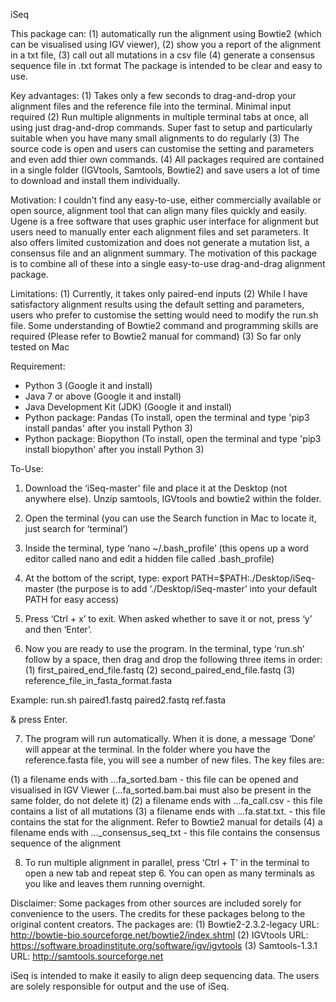 iSeq

This package can:
(1) automatically run the alignment using Bowtie2 (which can be visualised using IGV viewer),
(2) show you a report of the alignment in a txt file,
(3) call out all mutations in a csv file
(4) generate a consensus sequence file in .txt format
The package is intended to be clear and easy to use.

Key advantages:
(1) Takes only a few seconds to drag-and-drop your alignment files and the reference file into the terminal. Minimal input required
(2) Run multiple alignments in multiple terminal tabs at once, all using just drag-and-drop commands. Super fast to setup and particularly suitable when you have many small alignments to do regularly
(3) The source code is open and users can customise the setting and parameters and even add thier own commands.
(4) All packages required are contained in a single folder (IGVtools, Samtools, Bowtie2) and save users a lot of time to download and install them individually.

Motivation:
I couldn’t find any easy-to-use, either commercially available or open source, alignment tool that can align many files quickly and easily. Ugene is a free software that uses graphic user interface for alignment but users need to manually enter each alignment files and set parameters. It also offers limited customization and does not generate a mutation list, a consensus file and an alignment summary. The motivation of this package is to combine all of these into a single easy-to-use drag-and-drag alignment package.

Limitations:
(1) Currently, it takes only paired-end inputs
(2) While I have satisfactory alignment results using the default setting and parameters, users who prefer to customise the setting would need to modify the run.sh file. Some understanding of Bowtie2 command and programming skills are required (Please refer to Bowtie2 manual for command)
(3) So far only tested on Mac

Requirement:
- Python 3 (Google it and install)
- Java 7 or above (Google it and install)
- Java Development Kit (JDK) (Google it and install)
- Python package: Pandas (To install, open the terminal and type 'pip3 install pandas' after you install Python 3)
- Python package: Biopython (To install, open the terminal and type 'pip3 install biopython' after you install Python 3)

To-Use:
1. Download the ‘iSeq-master’ file and place it at the Desktop (not anywhere else). Unzip samtools, IGVtools and bowtie2 within the folder.
2. Open the terminal (you can use the Search function in Mac to locate it, just search for ‘terminal’)
3. Inside the terminal, type ‘nano ~/.bash_profile’ (this opens up a word editor called nano and edit a hidden file called .bash_profile)
4. At the bottom of the script, type: export PATH=$PATH:./Desktop/iSeq-master (the purpose is to add ‘./Desktop/iSeq-master’ into your default PATH for easy access)
5. Press ‘Ctrl + x’ to exit. When asked whether to save it or not, press ‘y’ and then ‘Enter’.

6. Now you are ready to use the program. In the terminal, type ‘run.sh’ follow by a space, then drag and drop the following three items in order: 
(1) first_paired_end_file.fastq
(2) second_paired_end_file.fastq 
(3) reference_file_in_fasta_format.fasta

Example: 
run.sh paired1.fastq paired2.fastq ref.fasta

& press Enter.

7. The program will run automatically. When it is done, a message ‘Done’ will appear at the terminal. In the folder where you have the reference.fasta file, you will see a number of new files. The key files are:

(1) a filename ends with …fa_sorted.bam       - this file can be opened and visualised in IGV Viewer (…fa_sorted.bam.bai must also be present in the same folder, do not delete it)
(2) a filename ends with …fa_call.csv         - this file contains a list of all mutations
(3) a filename ends with …fa.stat.txt.        - this file contains the stat for the alignment. Refer to Bowtie2 manual for details
(4) a filename ends with …_consensus_seq_txt  - this file contains the consensus sequence of the alignment

8. To run multiple alignment in parallel, press ‘Ctrl + T’ in the terminal to open a new tab and repeat step 6. You can open as many terminals as you like and leaves them running overnight. 

Disclaimer:
Some packages from other sources are included sorely for convenience to the users. The credits for these packages belong to the original content creators. The packages are:
(1) Bowtie2-2.3.2-legacy URL: http://bowtie-bio.sourceforge.net/bowtie2/index.shtml
(2) IGVtools URL: https://software.broadinstitute.org/software/igv/igvtools
(3) Samtools-1.3.1 URL: http://samtools.sourceforge.net

iSeq is intended to make it easily to align deep sequencing data. The users are solely responsible for output and the use of iSeq. 
